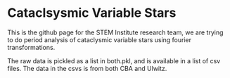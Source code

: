# Cataclsysmic Variable Stars
This is the github page for the STEM Institute research team, we are trying to do period analysis of cataclysmic variable stars using fourier transformations.

The raw data is pickled as a list in both.pkl, and is available in a list of csv files. The data in the csvs is from both CBA and Ulwitz.
